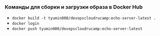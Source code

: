 ### Команды для сборки и загрузки образа в Docker Hub
- ``docker build -t tyumin000/devopscloudrucamp:echo-server-latest .``
- ``docker login``
- ``docker push tyumin000/devopscloudrucamp:echo-server-latest``